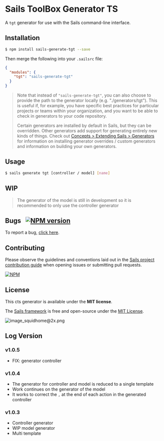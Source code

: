 # Sails ToolBox Generator TS

A `tgt` generator for use with the Sails command-line interface.


## Installation

```sh
$ npm install sails-generate-tgt --save
```

Then merge the following into your `.sailsrc` file:

```json
{
  "modules": {
    "tgt": "sails-generate-tgt"
  }
}
```

> Note that instead of `"sails-generate-tgt"`, you can also choose to provide the path to the generator locally (e.g. "./generators/tgt").
> This is useful if, for example, you have specific best practices for particular projects or teams within your organization, and you want to be able to check in generators to your code repository.
>
> Certain generators are installed by default in Sails, but they can be overridden.  Other generators add support for generating entirely new kinds of things.
> Check out [Concepts > Extending Sails > Generators](https://sailsjs.com/docs/concepts/extending-sails/generators) for information on installing generator overrides / custom generators and information on building your own generators.



## Usage

```bash
$ sails generate tgt [controller / model] [name]
```

## WIP
> The generator of the model is still in development so it is recommended to only use the controller generator

## Bugs &nbsp; [![NPM version](https://badge.fury.io/js/@sebas/sails-generate-tgt.svg)](http://npmjs.com/package/sails-generate-tgt)

To report a bug, [click here](https://sailsjs.com/bugs).


## Contributing

Please observe the guidelines and conventions laid out in the [Sails project contribution guide](https://sailsjs.com/documentation/contributing) when opening issues or submitting pull requests.

[![NPM](https://nodei.co/npm/sails-generate-tgt.png?downloads=true)](http://npmjs.com/package/sails-generate-tgt)



## License

This cts generator is available under the **MIT license**.

The [Sails framework](https://sailsjs.com) is free and open-source under the [MIT License](https://sailsjs.com/license).


![image_squidhome@2x.png](http://i.imgur.com/RIvu9.png)

## Log Version

### v1.0.5
- FIX: generator controller

### v1.0.4
- The generator for controller and model is reduced to a single template
- Work continues on the generator of the model
- It works to correct the `,` at the end of each action in the generated controller

### v1.0.3
- Controller generator
- WIP model generator
- Multi template
